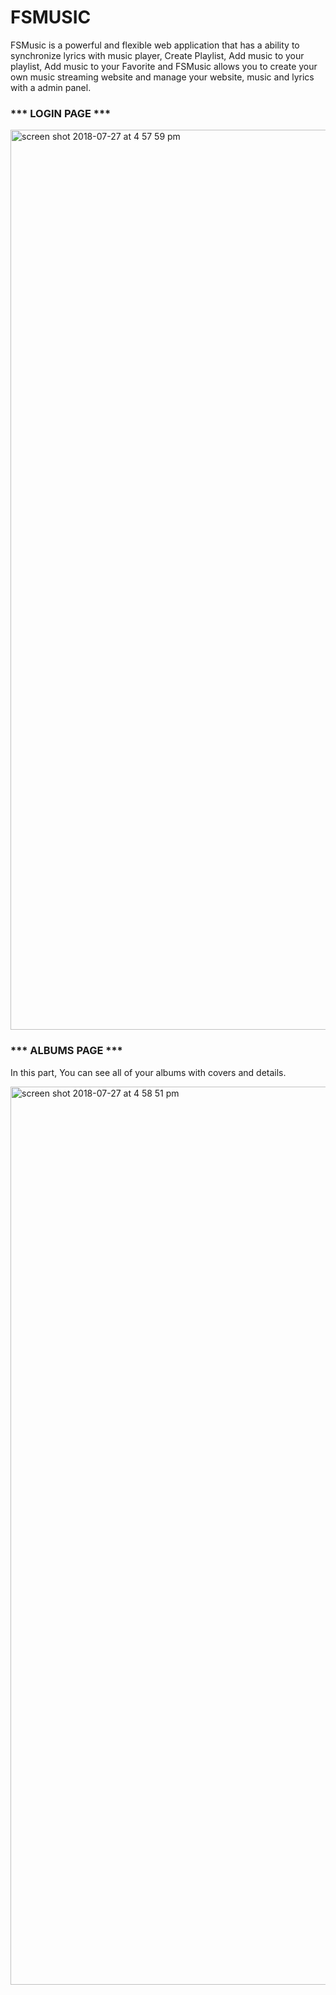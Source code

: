 # FSMUSIC
FSMusic is a powerful and flexible web application that has a ability to synchronize lyrics with music player, Create Playlist, Add music to your playlist, Add music to your Favorite and FSMusic allows you to create your own music streaming website and manage your website, music and lyrics with a admin panel.
### *** LOGIN PAGE ***
<img width="1440" alt="screen shot 2018-07-27 at 4 57 59 pm" src="https://user-images.githubusercontent.com/41792322/43325657-f28f69ce-91bf-11e8-9b19-f43674ea3029.png">

### *** ALBUMS PAGE ***
In this part, You can see all of your albums with covers and details.

<img width="1437" alt="screen shot 2018-07-27 at 4 58 51 pm" src="https://user-images.githubusercontent.com/41792322/43326259-0d418d50-91c1-11e8-990b-56c91049ec83.png">

